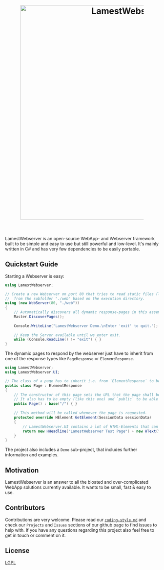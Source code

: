 <h1 align="center">
  <a href="https://github.com/rainerzufalldererste/LamestWebserver"><img src="https://raw.githubusercontent.com/rainerzufalldererste/LamestWebserver/master/LamestWebserver/content/lws-promo.png" alt="LamestWebserver" style="width: 700px; max-width: 80%"></a>
  <br>
  <br>
</h1>

LamestWebserver is an open-source WebApp- and Webserver framework built to be simple and easy to use but still powerful and low-level.
It's mainly written in C# and has very few dependencies to be easily portable.

## Quickstart Guide

Starting a Webserver is easy:

``` c#
using LamestWebserver;

// Create a new Webserver on port 80 that tries to read static files (like images or stylesheets)
//  from the subfolder "./web" based on the execution directory.
using (new WebServer(80, "./web"))
{
    // Automatically discovers all dynamic response-pages in this assembly and registers them at the webserver.
    Master.DiscoverPages();
    
    Console.WriteLine("LamestWebserver Demo.\nEnter 'exit' to quit.");
	
    // Keep the Server available until we enter exit.
    while (Console.ReadLine() != "exit") { }
}
```


The dynamic pages to respond by the webserver just have to inherit from one of the response types like `PageResponse` or `ElementResponse`.

``` c#
using LamestWebserver;
using LamestWebserver.UI;

// The class of a page has to inherit i.e. from `ElementResponse` to be automatically discoverable.
public class Page : ElementResponse
{
    // The constructor of this page sets the URL that the page shall be available at by calling `base(<URL>)`.
    // It also has to be empty (like this one) and `public` to be able to be automatically called.
    public Page() : base("/") { }
    
    // This method will be called whenever the page is requested.
    protected override HElement GetElement(SessionData sessionData)
    {
        // LamestWebserver.UI contains a lot of HTML-Elements that can be constructed and returned like this.
        return new HHeadline("LamestWebserver Test Page") + new HText("Hello World.");
    }
}
```


The project also includes a `Demo` sub-project, that includes further information and examples.

## Motivation

LamestWebserver is an answer to all the bloated and over-complicated WebApp solutions currently available.
It wants to be small, fast & easy to use.

## Contributors

Contributions are very welcome. 
Please read our [`coding-style.md`](https://github.com/rainerzufalldererste/LamestWebserver/blob/master/coding-style.md) and check our `Projects` and `Issues` sections of our github page to find issues to help with. 
If you have any questions regarding this project also feel free to get in touch or comment on it.

## License

[LGPL](https://github.com/rainerzufalldererste/LamestWebserver/blob/master/LICENSE)
